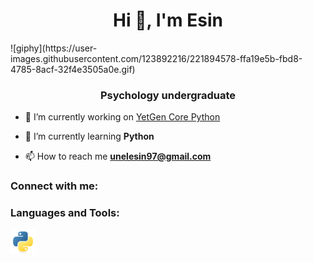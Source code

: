 <h1 align="center">Hi 👋, I'm Esin</h1>
![giphy](https://user-images.githubusercontent.com/123892216/221894578-ffa19e5b-fbd8-4785-8acf-32f4e3505a0e.gif)

<h3 align="center">Psychology undergraduate</h3>

- 🔭 I’m currently working on [YetGen Core Python](https://yetkingencler.com/jump/)

- 🌱 I’m currently learning **Python**

- 📫 How to reach me **unelesin97@gmail.com**

<h3 align="left">Connect with me:</h3>
<p align="left">
</p>

<h3 align="left">Languages and Tools:</h3>
<p align="left"> <a href="https://www.python.org" target="_blank" rel="noreferrer"> <img src="https://raw.githubusercontent.com/devicons/devicon/master/icons/python/python-original.svg" alt="python" width="40" height="40"/> </a> </p>

